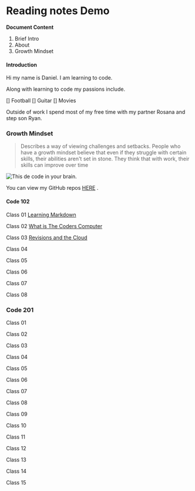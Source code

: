 # Reading notes Demo

**Document Content**

1. Brief Intro
2. About
3. Growth Mindset

#### Introduction
Hi my name is Daniel.  I am learning to code.

Along with learning to code my passions include.

[] Football
[] Guitar
[] Movies

Outside of work I spend most of my free time with my partner Rosana and step son Ryan.


### Growth Mindset ###

 >Describes a way of viewing challenges and setbacks. People who have a growth mindset believe that even if they struggle with certain skills, their abilities aren't set in stone. They think that with work, their skills can improve over time

![This de code in your brain.](https://news.mit.edu/sites/default/files/styles/news_article__image_gallery/public/images/202012/MIT-Coding-Brain-01-press_0.jpg?itok=JKoUflf8)


You can view my GitHub repos [HERE](danielquilo/readings-notes-v1) .


#### Code 102 ####

Class 01 [Learning Markdown](https://danielquilo.github.io/readings-notes-v1/code-102/102class-01)

Class 02 [What is The Coders Computer](https://danielquilo.github.io/readings-notes-v1/code-102/102class-02)

Class 03 [Revisions and the Cloud](https://danielquilo.github.io/readings-notes-v1/code-102/102class-03)

Class 04 [](https://danielquilo.github.io/readings-notes-v1/code-102/102class-04)

Class 05 [](https://danielquilo.github.io/readings-notes-v1/code-102/102class-05)

Class 06 [](https://danielquilo.github.io/readings-notes-v1/code-102/102class-06)

Class 07 [](https://danielquilo.github.io/readings-notes-v1/code-102/102class-07)

Class 08 [](https://danielquilo.github.io/readings-notes-v1/code-102/102class-08)

### Code 201 ###

Class 01 [](https://danielquilo.github.io/readings-notes-v1/code-201/201class-01)

Class 02 [](https://danielquilo.github.io/readings-notes-v1/code-201/201class-02)

Class 03 [](https://danielquilo.github.io/readings-notes-v1/code-201/201class-03)

Class 04 [](https://danielquilo.github.io/readings-notes-v1/code-201/201class-04)

Class 05 [](https://danielquilo.github.io/readings-notes-v1/code-201/201class-05)

Class 06 [](https://danielquilo.github.io/readings-notes-v1/code-201/201class-06)

Class 07 [](https://danielquilo.github.io/readings-notes-v1/code-201/201class-07)

Class 08 [](https://danielquilo.github.io/readings-notes-v1/code-201/201class-08)

Class 09 [](https://danielquilo.github.io/readings-notes-v1/code-201/201class-09)

Class 10 [](https://danielquilo.github.io/readings-notes-v1/code-201/201class-10)

Class 11 [](https://danielquilo.github.io/readings-notes-v1/code-201/201class-11)

Class 12 [](https://danielquilo.github.io/readings-notes-v1/code-201/201class-12)

Class 13 [](https://danielquilo.github.io/readings-notes-v1/code-201/201class-13)

Class 14 [](https://danielquilo.github.io/readings-notes-v1/code-201/201class-14)

Class 15 [](https://danielquilo.github.io/readings-notes-v1/code-201/201class-15)